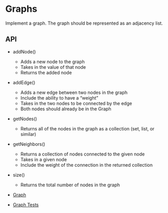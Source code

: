 # Graphs
Implement a graph. The graph should be represented as an adjacency list.

## API
* addNode()
  * Adds a new node to the graph
  * Takes in the value of that node
  * Returns the added node

* addEdge()
  * Adds a new edge between two nodes in the graph
  * Include the ability to have a “weight”
  * Takes in the two nodes to be connected by the edge
  * Both nodes should already be in the Graph

* getNodes()
  * Returns all of the nodes in the graph as a collection (set, list, or similar)

* getNeighbors()
  * Returns a collection of nodes connected to the given node
  * Takes in a given node
  * Include the weight of the connection in the returned collection

* size()
  * Returns the total number of nodes in the graph


* [Graph](../Data-Structures/src/main/java/graph)
* [Graph Tests](../Data-Structures/src/test/java/graph)

